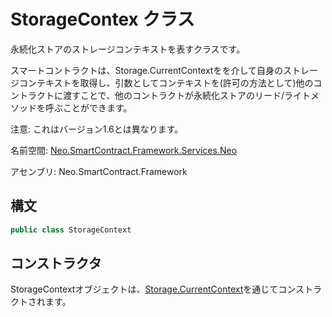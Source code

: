# StorageContex クラス

永続化ストアのストレージコンテキストを表すクラスです。

スマートコントラクトは、Storage.CurrentContextをを介して自身のストレージコンテキストを取得し、引数としてコンテキストを(許可の方法として)他のコントラクトに渡すことで、他のコントラクトが永続化ストアのリード/ライトメソッドを呼ぶことができます。

注意: これはバージョン1.6とは異なります。

名前空間: [Neo.SmartContract.Framework.Services.Neo](../neo.md)

アセンブリ: Neo.SmartContract.Framework

## 構文

```c#
public class StorageContext
```

## コンストラクタ

StorageContextオブジェクトは、[Storage.CurrentContext](Storage/CurrentContext.md)を通じてコンストラクトされます。
